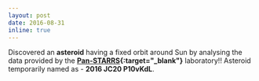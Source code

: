 ```yaml
---
layout: post
date: 2016-08-31
inline: true
---
```


Discovered an **asteroid** having a fixed orbit around Sun by analysing the data provided by the **[Pan-STARRS](https://panstarrs.stsci.edu/){:target="_blank"}** laboratory!! Asteroid temporarily named as - **2016 JC20 P10vKdL**.
